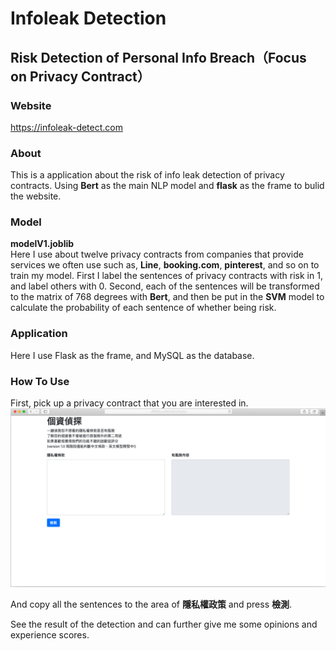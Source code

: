 # Infoleak Detection
## Risk Detection of Personal Info Breach（Focus on Privacy Contract）

### Website
https://infoleak-detect.com

### About
This is a application about the risk of info leak detection of privacy contracts. Using **Bert** as the main NLP model and **flask** as the frame to bulid the website.

### Model
**modelV1.joblib**  
Here I use about twelve privacy contracts from companies that provide services we often use such as, **Line**, **booking.com**, **pinterest**, and so on to train my model. First I label the sentences of privacy contracts with risk in 1, and label others with 0. Second, each of the sentences will be transformed to the matrix of 768 degrees with **Bert**, and then be put in the **SVM** model to calculate the probability of each sentence of whether being risk.

### Application
Here I use Flask as the frame, and MySQL as the database.

### How To Use
First, pick up a privacy contract that you are interested in.
![image](https://github.com/tuyuxian/infoleak_detection/blob/master/picture/step0.png)

And copy all the sentences to the area of **隱私權政策** and press **檢測**.  

See the result of the detection and can further give me some opinions and experience scores.  
